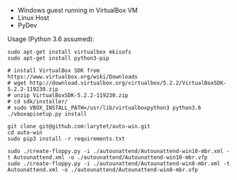 *  Windows guest running in VirtualBox VM 
*  Linux Host
*  PyDev


Usage (Python 3.6 assumed):

	sudo apt-get install virtualbox mkisofs
	sudo apt-get install python3-pip
	
	# install VirtualBox SDK from https://www.virtualbox.org/wiki/Downloads
	# wget http://download.virtualbox.org/virtualbox/5.2.2/VirtualBoxSDK-5.2.2-119230.zip
	# unzip VirtualBoxSDK-5.2.2-119230.zip
	# cd sdk/installer/
	# sudo VBOX_INSTALL_PATH=/usr/lib/virtualboxpython3 python3.6 ./vboxapisetup.py install
 
	git clone git@github.com:larytet/auto-win.git
	cd auto-win
	sudo pip3 install -r requirements.txt
	
	sudo ./create-floppy.py -i ./autounattend/Autounattend-win10-mbr.xml -t Autounattend.xml -o ./autounattend/Autounattend-win10-mbr.vfp
	sudo ./create-floppy.py -i ./autounattend/Autounattend-win8-mbr.xml -t Autounattend.xml -o ./autounattend/Autounattend-win8-mbr.vfp
	